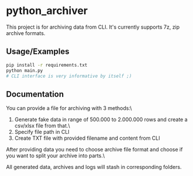 # python_archiver

This project is for archiving data from CLI.
It's currently supports 7z, zip archive formats.

## Usage/Examples

```bash
pip install -r requirements.txt
python main.py
# CLI interface is very informative by itself ;)
```

## Documentation

You can provide a file for archiving with 3 methods:\

1. Generate fake data in range of 500.000 to 2.000.000 rows and create a csv/xlsx file from that.\
2. Specify file path in CLI
3. Create TXT file with provided filename and content from CLI

After providing data you need to choose archive file format and choose if you want to split your archive into parts.\

All generated data, archives and logs will stash in corresponding folders.
